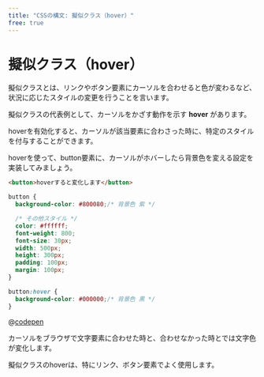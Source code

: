 ```yaml
---
title: "CSSの構文: 擬似クラス（hover）"
free: true
---
```


# 擬似クラス（hover）

擬似クラスとは、リンクやボタン要素にカーソルを合わせると色が変わるなど、状況に応じたスタイルの変更を行うことを言います。

擬似クラスの代表例として、カーソルをかざす動作を示す **hover** があります。

hoverを有効化すると、カーソルが該当要素に合わさった時に、特定のスタイルを付与することができます。

hoverを使って、button要素に、カーソルがホバーしたら背景色を変える設定を実装してみましょう。

```html
<button>hoverすると変化します</button>
```

```css
button {
  background-color: #800080;/* 背景色 紫 */

  /* その他スタイル */
  color: #ffffff;
  font-weight: 800;
  font-size: 30px;
  width: 500px;
  height: 300px;
  padding: 100px;
  margin: 100px;
}

button:hover {
  background-color: #000000;/* 背景色 黒 */
}
```

@[codepen](https://codepen.io/marissamarissa/pen/PozqNMj)

カーソルをブラウザで文字要素に合わせた時と、合わせなかった時とでは文字色が変化します。

擬似クラスのhoverは、特にリンク、ボタン要素でよく使用します。
